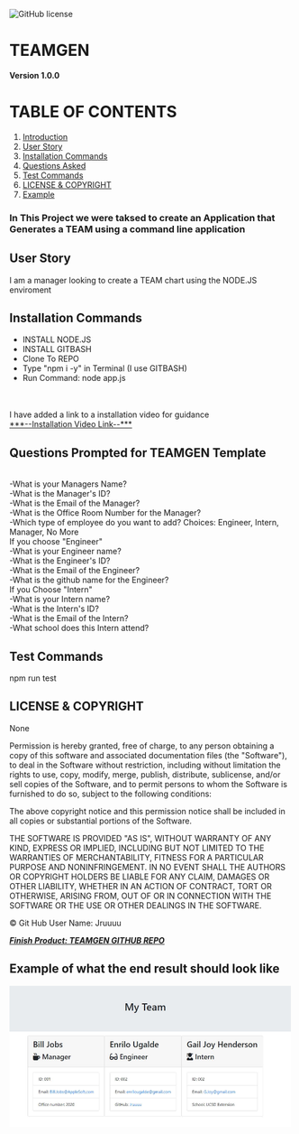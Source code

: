 ![GitHub license](https://img.shields.io/badge/license-None-blue.svg)
# TEAMGEN
**Version 1.0.0**
# TABLE OF CONTENTS
1. [Introduction](#introduction)
2. [User Story](#user)
3. [Installation Commands](#installation)
4. [Questions Asked](#questions)
5. [Test Commands](#test)
6. [LICENSE & COPYRIGHT](#license)
7. [Example](#example)

### In This Project <a name="introduction"></a> we were taksed to create an Application that Generates a TEAM using a command line application
## User Story <a name="user"></a>
I am a manager  looking to create a TEAM chart using the NODE.JS enviroment 
## Installation Commands <a name="installation"></a>  
- INSTALL NODE.JS
- INSTALL GITBASH
- Clone To REPO
- Type "npm i -y" in Terminal  (I use GITBASH)
- Run Command: node app.js
<br>
<br>
I have added a link to a installation video for guidance
<br>
<a href="https://drive.google.com/file/d/1AYCAZZmo-m3Z2M7HNxWjCEF6sUACWUa8/view">***--Installation Video Link--***</a>
<br>

## Questions Prompted for TEAMGEN Template <a name="questions"></a>

<br>
-What is your Managers Name?<br>
-What is the Manager's ID?<br>
-What is the Email of the Manager?<br>
-What is the Office Room Number for the Manager?<br>
-Which type of employee do you want to add? Choices: Engineer, Intern, Manager, No More<br>
If you choose "Engineer"<br>
-What is your Engineer name?<br>
-What is the Engineer's ID?<br>
-What is the Email of the Engineer?<br>
-What is the github name for the Engineer?<br>
If you Choose "Intern"<br>
-What is your Intern name?<br>
-What is the Intern's ID?<br>
-What is the Email of the Intern?<br>
-What school does this Intern attend?<br>

## Test Commands <a name="test"></a>
npm run test

## LICENSE & COPYRIGHT <a name="license"></a>
None


Permission is hereby granted, free of charge, to any person obtaining a copy
of this software and associated documentation files (the "Software"), to deal
in the Software without restriction, including without limitation the rights
to use, copy, modify, merge, publish, distribute, sublicense, and/or sell
copies of the Software, and to permit persons to whom the Software is
furnished to do so, subject to the following conditions:

The above copyright notice and this permission notice shall be included in
all copies or substantial portions of the Software.

THE SOFTWARE IS PROVIDED "AS IS", WITHOUT WARRANTY OF ANY KIND, EXPRESS OR
IMPLIED, INCLUDING BUT NOT LIMITED TO THE WARRANTIES OF MERCHANTABILITY,
FITNESS FOR A PARTICULAR PURPOSE AND NONINFRINGEMENT. IN NO EVENT SHALL THE
AUTHORS OR COPYRIGHT HOLDERS BE LIABLE FOR ANY CLAIM, DAMAGES OR OTHER
LIABILITY, WHETHER IN AN ACTION OF CONTRACT, TORT OR OTHERWISE, ARISING FROM,
OUT OF OR IN CONNECTION WITH THE SOFTWARE OR THE USE OR OTHER DEALINGS IN
THE SOFTWARE.



&copy; Git Hub User Name: Jruuuu

<a href="https://github.com/Jruuuu/teamgen/">***Finish Product: TEAMGEN GITHUB REPO***</a>

## Example of what the end result should look like <a name="example"></a>

  <img src="media\images\teamgenscreenshot.JPG" alt="TEAMGEN HTML SCREENSHOT" width="500px" height="250px"/>
  
  
  
  
  
  
  
  

